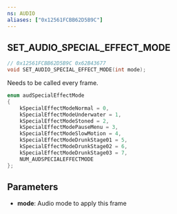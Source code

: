 ```yaml
---
ns: AUDIO
aliases: ["0x12561FCBB62D5B9C"]
---
```

## SET_AUDIO_SPECIAL_EFFECT_MODE

```c
// 0x12561FCBB62D5B9C 0x62B43677
void SET_AUDIO_SPECIAL_EFFECT_MODE(int mode);
```

Needs to be called every frame.

```c
enum audSpecialEffectMode
{
	kSpecialEffectModeNormal = 0,
	kSpecialEffectModeUnderwater = 1,
	kSpecialEffectModeStoned = 2,
	kSpecialEffectModePauseMenu = 3,
	kSpecialEffectModeSlowMotion = 4,
	kSpecialEffectModeDrunkStage01 = 5,
	kSpecialEffectModeDrunkStage02 = 6,
	kSpecialEffectModeDrunkStage03 = 7,
	NUM_AUDSPECIALEFFECTMODE
};
```

## Parameters
* **mode**: Audio mode to apply this frame

